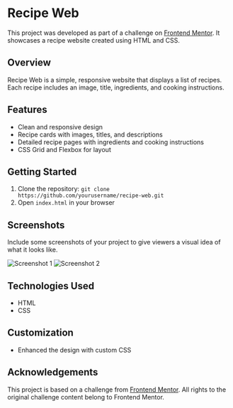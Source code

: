 # Recipe Web

This project was developed as part of a challenge on [Frontend Mentor](https://www.frontendmentor.io). It showcases a recipe website created using HTML and CSS.

## Overview
Recipe Web is a simple, responsive website that displays a list of recipes. Each recipe includes an image, title, ingredients, and cooking instructions.

## Features
- Clean and responsive design
- Recipe cards with images, titles, and descriptions
- Detailed recipe pages with ingredients and cooking instructions
- CSS Grid and Flexbox for layout

## Getting Started
1. Clone the repository: `git clone https://github.com/yourusername/recipe-web.git`
2. Open `index.html` in your browser

## Screenshots
Include some screenshots of your project to give viewers a visual idea of what it looks like.

![Screenshot 1](screenshots/screenshot1.png)
![Screenshot 2](screenshots/screenshot2.png)

## Technologies Used
- HTML
- CSS

## Customization
- Enhanced the design with custom CSS

## Acknowledgements
This project is based on a challenge from [Frontend Mentor](https://www.frontendmentor.io). All rights to the original challenge content belong to Frontend Mentor.
